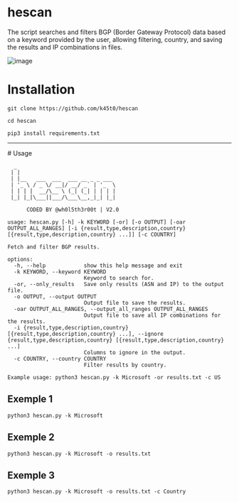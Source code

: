 # hescan

The script searches and filters BGP (Border Gateway Protocol) data based on a keyword provided by the user, allowing filtering, country, and saving the results and IP combinations in files.

![image](https://github.com/k45t0/hescan/assets/155916762/8f4fb159-d2e1-4942-8b29-7177daa25c55)

# Installation

```
git clone https://github.com/k45t0/hescan
```
```
cd hescan
```
```
pip3 install requirements.txt
```
<hr>
# Usage

```
  _
 | |
 | |__   ___  ___  ___ __ _ _ ___
 | '_ \ / _ \/ __|/ __/ _` | '_  \ 
 | | | |  __/\__ \ (_| (_| | | | |
 |_| |_|\___||___/\___\__,_|_| |_|

      CODED BY @wh0l5th3r00t | V2.0

usage: hescan.py [-h] -k KEYWORD [-or] [-o OUTPUT] [-oar OUTPUT_ALL_RANGES] [-i {result,type,description,country} [{result,type,description,country} ...]] [-c COUNTRY]

Fetch and filter BGP results.

options:
  -h, --help            show this help message and exit
  -k KEYWORD, --keyword KEYWORD
                        Keyword to search for.
  -or, --only_results   Save only results (ASN and IP) to the output file.
  -o OUTPUT, --output OUTPUT
                        Output file to save the results.
  -oar OUTPUT_ALL_RANGES, --output_all_ranges OUTPUT_ALL_RANGES
                        Output file to save all IP combinations for the results.
  -i {result,type,description,country} [{result,type,description,country} ...], --ignore {result,type,description,country} [{result,type,description,country} ...]
                        Columns to ignore in the output.
  -c COUNTRY, --country COUNTRY
                        Filter results by country.

Example usage: python3 hescan.py -k Microsoft -or results.txt -c US
```

<h2>Exemple 1</h2>

```
python3 hescan.py -k Microsoft
```

<h2>Exemple 2</h2>

```
python3 hescan.py -k Microsoft -o results.txt
```

<h2>Exemple 3</h2>

```
python3 hescan.py -k Microsoft -o results.txt -c Country
```
